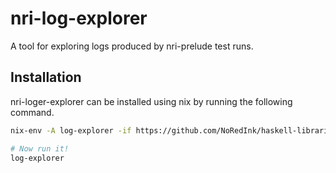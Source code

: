# nri-log-explorer

A tool for exploring logs produced by nri-prelude test runs.

## Installation

nri-loger-explorer can be installed using nix by running the following command.

```sh
nix-env -A log-explorer -if https://github.com/NoRedInk/haskell-libraries/archive/trunk.tar.gz

# Now run it!
log-explorer
```
